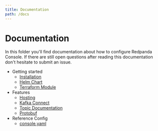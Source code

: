 ```yaml
---
title: Documentation
path: /docs
---
```


# Documentation

In this folder you'll find documentation about how to configure Redpanda Console.
If there are still open questions after reading this documentation don't hesitate to submit an issue.

- Getting started
    - [Installation](./installation.md)
    - [Helm Chart](https://github.com/cloudhut/charts)
    - [Terraform Module](https://github.com/cloudhut/terraform-modules)
- Features
    - [Hosting](./features/hosting.md)
    - [Kafka Connect](./features/kafka-connect.md)
    - [Topic Documentation](./features/topic-documentation.md)
    - [Protobuf](./features/protobuf.md)
- Reference Config
    - [console.yaml](./config/console.yaml)

